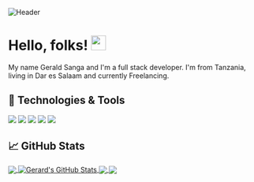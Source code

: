 ![Header](https://raw.githubusercontent.com/gerry3105/gerry3105/master/header_image.png "Header")
# Hello, folks! <img src="https://raw.githubusercontent.com/gerry3105/gerry3105/master/wave.gif" width="30px">
My name Gerald Sanga and I'm a full stack developer. I'm from Tanzania, living in Dar es Salaam and currently Freelancing.
## 🔧 Technologies & Tools
![](https://img.shields.io/badge/Code-Python-informational?style=flat&logo=python&logoColor=white&color=2bbc8a)
![](https://img.shields.io/badge/Code-Django-informational?style=flat&logo=django&logoColor=white&color=2bbc8a)
![](https://img.shields.io/badge/Code-JavaScript-informational?style=flat&logo=javascript&logoColor=white&color=2bbc8a)
![](https://img.shields.io/badge/Code-Vue-informational?style=flat&logo=vue.js&logoColor=white&color=2bbc8a)
![](https://img.shields.io/badge/Tools-PostgreSQL-informational?style=flat&logo=postgresql&logoColor=white&color=2bbc8a)

## &#x1f4c8; GitHub Stats

<a href="https://github.com/MartinHeinz/MartinHeinz">
  <img align="center" src="https://github-readme-stats.vercel.app/api/top-langs/?username=gerry3105&hide=css,html&title_color=ffffff&text_color=c9cacc&icon_color=2bbc8a&bg_color=1d1f21" />
</a>
</a>
<a href="https://github.com/MartinHeinz/MartinHeinz">
  <img align="center" src="https://github-readme-stats.vercel.app/api?username=gerry3105&show_icons=true&line_height=27&count_private=true&title_color=ffffff&text_color=c9cacc&icon_color=2bbc8a&bg_color=1d1f21" alt="Gerard's GitHub Stats" />
</a>

<a href="https://github.com/gerry3105/project_cinema_backend">
  <img align="center" src="https://github-readme-stats.vercel.app/api/pin/?username=gerry3105&repo=project_cinema_backend&title_color=ffffff&text_color=c9cacc&icon_color=2bbc8a&bg_color=1d1f21" />
</a>


<a href="https://github.com/gerry3105/project_cinema_frontend">
  <img align="center" src="https://github-readme-stats.vercel.app/api/pin/?username=gerry3105&repo=project_cinema_frontend&title_color=ffffff&text_color=c9cacc&icon_color=2bbc8a&bg_color=1d1f21" />
</a>    
